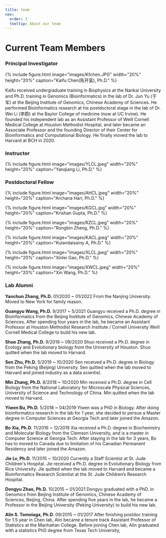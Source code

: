 ```yaml
---
title: team
nav:
  order: 3
  tooltip: About our team
---
```


# <i class="fas fa-users"></i>Current Team Members
### Principal Investigator

{%
  include figure.html
  image="images/Kfchen.JPG"
  width="20%"
  height="20%"
  caption="Kaifu Chen(陈开富), Ph.D."
%}

Kaifu received undergraduate training in Biophysics at the Nankai University and Ph.D. training in Genomics (Bioinformatics) in the lab of Dr. Jun Yu (于军) at the Beijing Institute of Genomics, Chinese Academy of Sciences. He performed Bioinformatics research at his postdoctoral stage in the lab of Dr. Wei Li (李蔚) at the Baylor College of medicine (now at UC Irvine). He founded his independent lab as an Assistant Professor of Weill Cornell Medical College at Houston Methodist Hospital, and later became an Associate Professor and the founding Director of their Center for Bioinformatics and Computational Biology. He finally moved the lab to Harvard at BCH in 2020. 



### Instructor

{%
  include figure.html
  image="images/YLCL.jpeg"
  width="20%"
  height="20%"
  caption="Yanqiang Li, Ph.D."
%}


### Postdoctoral Fellow

{%
  include figure.html
  image="images/AHCL.jpeg"
  width="20%"
  height="20%"
  caption="Archana Hari, Ph.D."
%}


{%
  include figure.html
  image="images/KGCL.jpg"
  width="20%"
  height="20%"
  caption="Krishan Gupta, Ph.D."
%}


{%
  include figure.html
  image="images/RZCL.jpeg"
  width="20%"
  height="20%"
  caption="Rongbin Zheng, Ph.D."
%}


{%
  include figure.html
  image="images/KACL.jpeg"
  width="20%"
  height="20%"
  caption="Kulandaisamy A, Ph.D."
%}


{%
  include figure.html
  image="images/XLCL.jpeg"
  width="20%"
  height="20%"
  caption="Xinlei Gao, Ph.D."
%}


{%
  include figure.html
  image="images/XWCL.jpeg"
  width="20%"
  height="20%"
  caption="Xin Wang, Ph.D."
%}


### Lab Alumni

**Yanchun Zhang, Ph.D.**
01/2020 ~ 01/2022 
From the Nanjing University. Moved to New York for family reason.

**Guangyu Wang, Ph.D.**
9/2017 ~ 5/2021 
Guangyu received a Ph.D. degree in Bioinformatics from the Beijing Institute of Genomics, Chinese Academy of Sciences. After spending four years in the lab, he became an Assistant Professor at Houston Methodist Research Institute / Cornell University Weill Cornell Medical College to build his new lab.

**Shuo Zhang, Ph.D.**
9/2019 ~ 09/2020 
Shuo received a Ph.D. degree in Ecology and Evolutionary biology from the University of Houston. Shuo quitted when the lab moved to Harvard.

**Sen Zhu, Ph.D.**
5/2019 ~ 10/2020 
Sen received a Ph.D. degree in Biology from the Peking (Beijing) University. Sen quitted when the lab moved to Harvard and joined industry as a data scientist.

**Min Zhang, Ph.D.**
8/2018 ~ 10/2020 
Min received a Ph.D. degree in Cell Biology from the National Laboratory for Microscale Physical Sciences, University of Science and Technology of China. Min quitted when the lab moved to Harvard.

**Yiwen Bu, Ph.D.**
5/2018 ~ 04/2019 
Yiwen was a PhD in Biology. After doing bioinformatics research in the lab for 1 year, she decided to persue a Master degree in Computer Sciences at Georgia Tech and later joined the Amazon.

**Bo Xia, Ph.D.**
11/2016 ~ 12/2019 
Xia received a Ph.D. degree in Biochemistry and Molecular Biology from the Clemson University, and is a master in Computer Science at Georgia Tech. After staying in the lab for 3 years, Bo has to moved to Canada due to limitation of his Canadian Permanent Residency and later joined the Amazon.

**Jie Lv, Ph.D.**
11/2015 ~ 10/2020 
Currently a Staff Scientist at St. Jude Children's Hospital. Jie received a Ph.D. degree in Evolutionary Biology from Rice University. Jie quitted when the lab moved to Harvard and became a Bioinformatics Research Scientist at the St. Jude Children’s Research Hospital.

**Dongyu Zhao, Ph.D.**
10/2015 ~ 01/2021 
Dongyu graduated with a PhD. in Genomics from Beijing Institute of Genomics, Chinese Academy of Sciences, Beijing, China. After spending five years in the lab, he became a Professor in the Beijing University (Peking University) to build his new lab.

**Alin S. Tomoiaga, Ph.D.**
09/2015 ~ 01/2017 
After finishing postdoc training for 1.5 year in Chen lab, Alin became a tenure track Assistant Professor of Statistics at the Manhattan College. Before joining Chen lab, Alin graduated with a statistics PhD degree from Texas Tech University,
